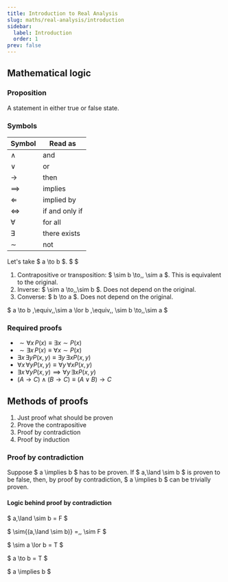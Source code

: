 ```yaml
---
title: Introduction to Real Analysis
slug: maths/real-analysis/introduction
sidebar:
  label: Introduction
  order: 1
prev: false
---
```


## Mathematical logic

### Proposition

A statement in either true or false state.

### Symbols

| Symbol        | Read as        |
| ------------- | -------------- |
| $\land$       | and            |
| $\lor$        | or             |
| $\rightarrow$ | then           |
| $\implies$    | implies        |
| $\Leftarrow$  | implied by     |
| $\iff$        | if and only if |
| $\forall$     | for all        |
| $\exists$     | there exists   |
| $\sim$        | not            |

Let's take $ a \to b $. $ $

1. Contrapositive or transposition: $ \sim b \to\,\, \sim a $. This is
   equivalent to the original.
2. Inverse: $ \sim a \to\,\,\sim b $. Does not depend on the original.
3. Converse: $ b \to a $. Does not depend on the original.

$ a \to b \,\equiv\,\,\sim a \lor b \,\equiv\,\, \sim b \to\,\,\sim a $

### Required proofs

- $\sim\forall x \, P(x) \equiv \exists x \sim{P(x)}$
- $\sim\exists x \, P(x) \equiv \forall x \sim{P(x)}$
- $\exists x\, \exists y P(x,y) \equiv \exists y\, \exists x {P(x,y)}$
- $\forall x\, \forall y P(x,y) \equiv \forall y\, \forall x {P(x,y)}$
- $\exists x\, \forall y P(x,y) \implies \forall y\, \exists x {P(x,y)}$
- $(A \rightarrow C)\land(B \rightarrow C) \equiv (A\lor B)\rightarrow C$

## Methods of proofs

1. Just proof what should be proven
2. Prove the contrapositive
3. Proof by contradiction
4. Proof by induction

### Proof by contradiction

Suppose $ a \implies b $ has to be proven. If $ a\,\land \sim b $ is proven to
be false, then, by proof by contradiction, $ a \implies b $ can be trivially
proven.

#### Logic behind proof by contradiction

$ a\,\land \sim b = F $

$ \sim{(a\,\land \sim b)} =\,\, \sim F $

$ \sim a \lor b = T $

$ a \to b = T $

$ a \implies b $

